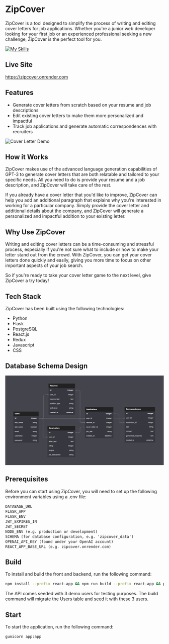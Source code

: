 # ZipCover
ZipCover is a tool designed to simplify the process of writing and editing cover letters for job applications. Whether you're a junior web developer looking for your first job or an experienced professional seeking a new challenge, ZipCover is the perfect tool for you.


[![My Skills](https://skillicons.dev/icons?i=py,flask,postgres,react,redux,js,css)](https://skillicons.dev)

## Live Site
https://zipcover.onrender.com

## Features
- Generate cover letters from scratch based on your resume and job descriptions
- Edit existing cover letters to make them more personalized and impactful
- Track job applications and generate automatic correspondences with recruiters

![Cover Letter Demo](react-app/src/utils/assets/cover-letter-create.gif)

## How it Works
ZipCover makes use of the advanced language generation capabilities of GPT-3 to generate cover letters that are both relatable and tailored to your specific needs. All you need to do is provide your resume and a job description, and ZipCover will take care of the rest.

If you already have a cover letter that you'd like to improve, ZipCover can help you add an additional paragraph that explains why you're interested in working for a particular company. Simply provide the cover letter and additional details about the company, and ZipCover will generate a personalized and impactful addition to your existing letter.

## Why Use ZipCover
Writing and editing cover letters can be a time-consuming and stressful process, especially if you're not sure what to include or how to make your letter stand out from the crowd. With ZipCover, you can get your cover letters done quickly and easily, giving you more time to focus on other important aspects of your job search.

So if you're ready to take your cover letter game to the next level, give ZipCover a try today!

## Tech Stack
ZipCover has been built using the following technologies:

- Python
- Flask
- PostgreSQL
- React.js
- Redux
- Javascript
- CSS

## Database Schema Design

![zipcover-dbschema]

[zipcover-dbschema]: ./app/assets/zipcover-schema.png

## Prerequisites
Before you can start using ZipCover, you will need to set up the following environment variables using a .env file:

```
DATABASE_URL
FLASK_APP
FLASK_ENV
JWT_EXPIRES_IN
JWT_SECRET
NODE_ENV (e.g. production or development)
SCHEMA (for database configuration, e.g. 'zipcover_data')
OPENAI_API_KEY (found under your OpenAI account)
REACT_APP_BASE_URL (e.g. zipcover.onrender.com)
```
## **Build**
To install and build the front and backend, run the following command:
```bash
npm install --prefix react-app && npm run build --prefix react-app && pip install -r requirements.txt && pip install psycopg2 && flask db upgrade && flask seed all
```
The API comes seeded with 3 demo users for testing purposes. The build command will migrate the Users table and seed it with these 3 users.
## **Start**
To start the application, run the following command:
```bash
gunicorn app:app
```
